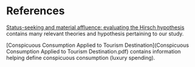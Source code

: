 # References

[Status-seeking and material affluence: evaluating the Hirsch
hypothesis](Status-seeking-and-material-affluence--evaluating-the-H_2003_Ecological-Econ.pdf) contains many relevant theories and hypothesis pertaining to our study.

[Conspicuous Consumption Applied to Tourism Destination](Conspicuous Consumption Applied to Tourism Destination.pdf) contains information helping define conspicuous consumption (luxury spending). 
